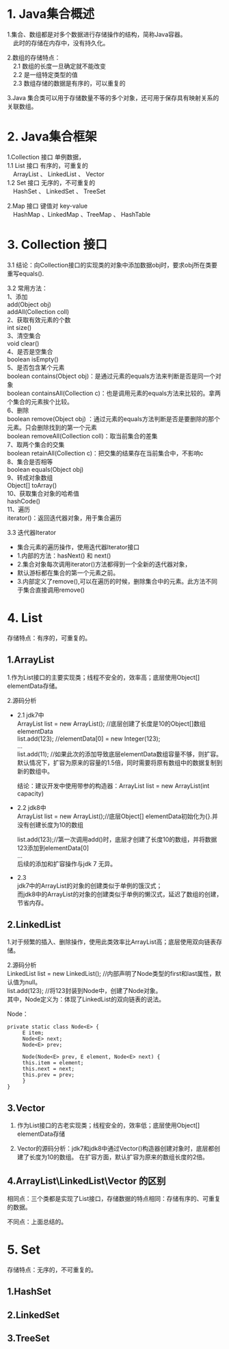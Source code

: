 # 1. Java集合概述

 1.集合、数组都是对多个数据进行存储操作的结构，简称Java容器。  
    　此时的存储在内存中，没有持久化。
    
 2.数组的存储特点：  
　2.1 数组的长度一旦确定就不能改变  
　2.2 是一组特定类型的值  
　2.3 数组存储的数据是有序的，可以重复的  
    
 3.Java 集合类可以用于存储数量不等的多个对象，还可用于保存具有映射关系的关联数组。
 
 
# 2. Java集合框架
1.Collection 接口 单例数据，  
  1.1 List 接口 有序的，可重复的  
   　ArrayList 、 LinkedList 、 Vector  
  1.2 Set 接口 无序的，不可重复的  
   　HashSet 、 LinkedSet 、 TreeSet
  
2.Map 接口  键值对 key-value  
  　HashMap 、LinkedMap 、TreeMap 、 HashTable
    
 
# 3. Collection 接口
3.1 结论：向Collection接口的实现类的对象中添加数据obj时，要求obj所在类要重写equals().

3.2 常用方法：  
    1、添加  
     add(Object obj)  
     addAll(Collection coll)  
    2、获取有效元素的个数  
     int size()  
    3、清空集合  
     void clear()  
    4、是否是空集合  
     boolean isEmpty()  
    5、是否包含某个元素  
     boolean contains(Object obj)：是通过元素的equals方法来判断是否是同一个对象  
     boolean containsAll(Collection c)：也是调用元素的equals方法来比较的。拿两个集合的元素挨个比较。  
    6、删除  
     boolean remove(Object obj) ：通过元素的equals方法判断是否是要删除的那个元素。只会删除找到的第一个元素  
     boolean removeAll(Collection coll)：取当前集合的差集    
    7、取两个集合的交集  
     boolean retainAll(Collection c)：把交集的结果存在当前集合中，不影响c  
    8、集合是否相等  
     boolean equals(Object obj)  
    9、转成对象数组  
     Object[] toArray()  
    10、获取集合对象的哈希值  
     hashCode()  
    11、遍历  
     iterator()：返回迭代器对象，用于集合遍历

3.3 迭代器Iterator

 * 集合元素的遍历操作，使用迭代器Iterator接口
 * 1.内部的方法：hasNext() 和  next()
 * 2.集合对象每次调用iterator()方法都得到一个全新的迭代器对象，
 * 默认游标都在集合的第一个元素之前。
 * 3.内部定义了remove(),可以在遍历的时候，删除集合中的元素。此方法不同于集合直接调用remove()






# 4. List
存储特点：有序的，可重复的。
## 1.ArrayList
1.作为List接口的主要实现类；线程不安全的，效率高；底层使用Object[] elementData存储。

2.源码分析
- 2.1 jdk7中  
    ArrayList list = new ArrayList();   //底层创建了长度是10的Object[]数组elementData  
    list.add(123);  //elementData[0] = new Integer(123);  
    ...  
    list.add(11);   //如果此次的添加导致底层elementData数组容量不够，则扩容。  
    默认情况下，扩容为原来的容量的1.5倍，同时需要将原有数组中的数据复制到新的数组中。  

    结论：建议开发中使用带参的构造器：ArrayList list = new ArrayList(int capacity)

- 2.2 jdk8中  
     ArrayList list = new ArrayList();//底层Object[] elementData初始化为{}.并没有创建长度为10的数组

     list.add(123);//第一次调用add()时，底层才创建了长度10的数组，并将数据123添加到elementData[0]  
     ...  
     后续的添加和扩容操作与jdk 7 无异。  

- 2.3   
    jdk7中的ArrayList的对象的创建类似于单例的饿汉式；  
    而jdk8中的ArrayList的对象的创建类似于单例的懒汉式，延迟了数组的创建，节省内存。


## 2.LinkedList
1.对于频繁的插入、删除操作，使用此类效率比ArrayList高；底层使用双向链表存储。

2.源码分析  
    LinkedList list = new LinkedList();    //内部声明了Node类型的first和last属性，默认值为null。  
    list.add(123);  //将123封装到Node中，创建了Node对象。  
    其中，Node定义为：体现了LinkedList的双向链表的说法。
    
   Node：  
   
    private static class Node<E> {
         E item;
         Node<E> next;
         Node<E> prev;

         Node(Node<E> prev, E element, Node<E> next) {
         this.item = element;
         this.next = next;
         this.prev = prev;
         }
    }   
   

## 3.Vector
1. 作为List接口的古老实现类；线程安全的，效率低；底层使用Object[] elementData存储

2. Vector的源码分析：jdk7和jdk8中通过Vector()构造器创建对象时，底层都创建了长度为10的数组。
在扩容方面，默认扩容为原来的数组长度的2倍。

## 4.ArrayList\LinkedList\Vector 的区别
相同点：三个类都是实现了List接口，存储数据的特点相同：存储有序的、可重复的数据。

不同点：上面总结的。

# 5. Set
存储特点：无序的，不可重复的。
## 1.HashSet

## 2.LinkedSet

## 3.TreeSet



